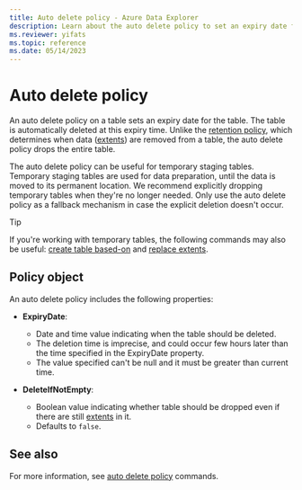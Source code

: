 ```yaml
---
title: Auto delete policy - Azure Data Explorer
description: Learn about the auto delete policy to set an expiry date for the table.
ms.reviewer: yifats
ms.topic: reference
ms.date: 05/14/2023
---
```

# Auto delete policy

An auto delete policy on a table sets an expiry date for the table. The table is automatically deleted at this expiry time. Unlike the [retention policy](retentionpolicy.md), which determines when data ([extents](extents-overview.md)) are removed from a table, the auto delete policy drops the entire table.

The auto delete policy can be useful for temporary staging tables. Temporary staging tables are used for data preparation, until the data is moved to its permanent location. We recommend explicitly dropping temporary tables when they're no longer needed. Only use the auto delete policy as a fallback mechanism in case the explicit deletion doesn't occur.

> [!TIP]
> If you're working with temporary tables, the following commands may also be useful: [create table based-on](create-table-based-on-command.md) and [replace extents](replace-extents.md).

## Policy object

An auto delete policy includes the following properties:

* **ExpiryDate**:
  * Date and time value indicating when the table should be deleted.
  * The deletion time is imprecise, and could occur few hours later than the time specified in the ExpiryDate property.
  * The value specified can't be null and it must be greater than current time.

* **DeleteIfNotEmpty**:
  * Boolean value indicating whether table should be dropped even if there are still [extents](extents-overview.md) in it.
  * Defaults to `false`.

## See also

For more information, see [auto delete policy](./show-auto-delete-policy-command.md) commands.
